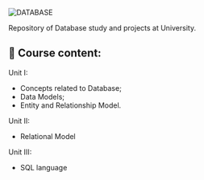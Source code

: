 ![DATABASE](https://user-images.githubusercontent.com/36522521/165213229-85740b51-2a8a-4d0f-b2c6-5abbc8306b8b.gif)

Repository of Database study and projects at University.

## :paperclip:  Course content:

Unit I:
- Concepts related to Database;
- Data Models;
- Entity and Relationship Model.

Unit II:
- Relational Model

Unit III:
- SQL language

